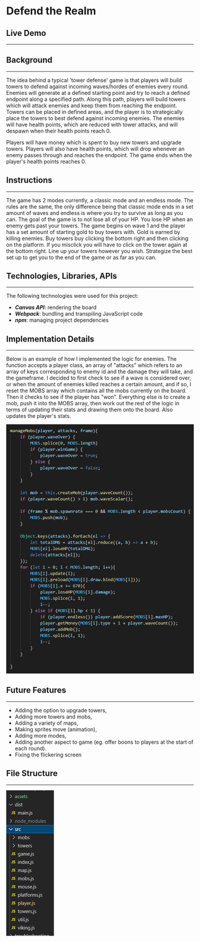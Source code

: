 
# Defend the Realm

## Live Demo

--------------------------------------------------------------------------------------------------------------------------

## Background

--------------------------------------------------------------------------------------------------------------------

The idea behind a typical 'tower defense' game is that players will build towers to defend against incoming waves/hordes of enemies every round. Enemies will generate at a defined starting point and try to reach a defined endpoint along a specified path. Along this path, players will build towers which will attack enemies and keep them from reaching the endpoint. Towers can be placed in defined areas, and the player is to strategically place the towers to best defend against incoming enemies. The enemies will have health points, which are reduced with tower attacks, and will despawn when their health points reach 0.

Players will have money which is spent to buy new towers and upgrade towers. Players will also have health points, which will drop whenever an enemy passes through and reaches the endpoint. The game ends when the player's health points reaches 0. 

## Instructions

--------------------------------------------------------------------------------------------------------------------

The game has 2 modes currently, a classic mode and an endless mode.
The rules are the same, the only difference being that classic mode ends in a set amount of waves
and endless is where you try to survive as long as you can.
The goal of the game is to not lose all of your HP.
You lose HP when an enemy gets past your towers.
The game begins on wave 1 and the player has a set amount of starting gold to buy towers with.
Gold is earned by killing enemies. 
Buy towers buy clicking the bottom right and then clicking on the platform.
If you misclick you will have to click on the tower again at the bottom right.
Line up your towers however you wish.
Strategize the best set up to get you to the end of the game or as far as you can.

## Technologies, Libraries, APIs

--------------------------------------------------------------------------------------------------------------------

The following technologies were used for this project:

- ***Canvas API***: rendering the board
- ***Webpack***: bundling and transpiling JavaScript code
- ***npm***: managing project dependencies

## Implementation Details

--------------------------------------------------------------------------------------------------------------------

Below is an example of how I implemented the logic for enemies. The function accepts a player class, an array of "attacks" which refers to an array of keys corresponding to enemy id and the damage they will take, and the gameframe. I decided to first check to see if a wave is considered over, or when the amount of enemies killed reaches a certain amount, and if so, I reset the MOBS array which contains all the mobs currently on the board. Then it checks to see if the player has "won".
Everything else is to create a mob, push it into the MOBS array, then work out the rest of the logic in terms of updating their stats and drawing them onto the board. Also updates the player's stats.

![code](./assets/images/code/codesnippet.png)

## Future Features

--------------------------------------------------------------------------------------------------------------------
- Adding the option to upgrade towers,
- Adding more towers and mobs,
- Adding a variety of maps,
- Making sprites move (animation),
- Adding more modes,
- Adding another aspect to game (eg. offer boons to players at the start of each round).
- Fixing the flickering screen

## File Structure

--------------------------------------------------------------------------------------------------

![code](./assets/images/code/filestructure.png)